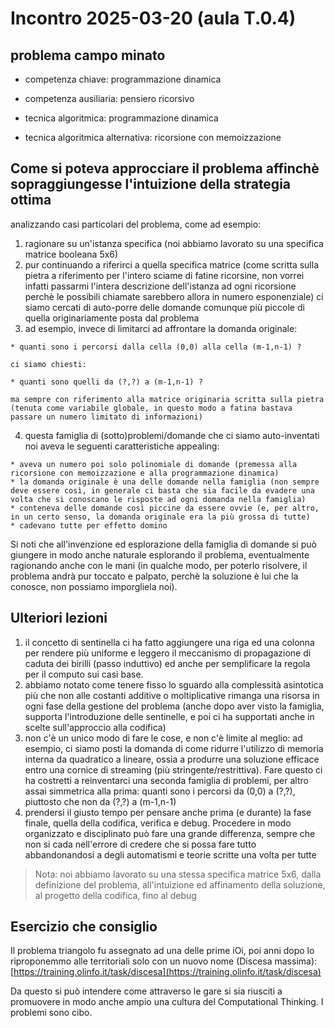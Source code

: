 # Incontro 2025-03-20 (aula T.0.4)

## problema campo minato

* competenza chiave: programmazione dinamica
* competenza ausiliaria: pensiero ricorsivo

* tecnica algoritmica: programmazione dinamica
* tecnica algoritmica alternativa: ricorsione con memoizzazione

## Come si poteva approcciare il problema affinchè sopraggiungesse l'intuizione della strategia ottima
  analizzando casi particolari del problema, come ad esempio:
  1. ragionare su un'istanza specifica (noi abbiamo lavorato su una specifica matrice booleana 5x6)
  2. pur continuando a riferirci a quella specifica matrice (come scritta sulla pietra a riferimento per l'intero sciame di fatine ricorsine, non vorrei infatti passarmi l'intera descrizione dell'istanza ad ogni ricorsione perchè le possibili chiamate sarebbero allora in numero esponenziale) ci siamo cercati di auto-porre delle domande comunque più piccole di quella originariamente posta dal problema
  3. ad esempio, invece di limitarci ad affrontare la domanda originale:
   
    * quanti sono i percorsi dalla cella (0,0) alla cella (m-1,n-1) ?
  
    ci siamo chiesti:

    * quanti sono quelli da (?,?) a (m-1,n-1) ?
  
    ma sempre con riferimento alla matrice originaria scritta sulla pietra (tenuta come variabile globale, in questo modo a fatina bastava passare un numero limitato di informazioni)

  4. questa famiglia di (sotto)problemi/domande che ci siamo auto-inventati noi aveva le seguenti caratteristiche appealing:
   
    * aveva un numero poi solo polinomiale di domande (premessa alla ricorsione con memoizzazione e alla programmazione dinamica)
    * la domanda originale è una delle domande nella famiglia (non sempre deve essere così, in generale ci basta che sia facile da evadere una volta che si conoscano le risposte ad ogni domanda nella famiglia)
    * conteneva delle domande così piccine da essere ovvie (e, per altro, in un certo senso, la domanda originale era la più grossa di tutte)
    * cadevano tutte per effetto domino
Si noti che all'invenzione ed esplorazione della famiglia di domande si può giungere in modo anche naturale esplorando il problema, eventualmente ragionando anche con le mani (in qualche modo, per poterlo risolvere, il problema andrà pur toccato e palpato, perchè la soluzione è lui che la conosce, non possiamo imporgliela noi). 
  
    
## Ulteriori lezioni

  1. il concetto di sentinella ci ha fatto aggiungere una riga ed una colonna per rendere più uniforme e leggero il meccanismo di propagazione di caduta dei birilli (passo induttivo) ed anche per semplificare la regola per il computo sui casi base.
  2. abbiamo notato come tenere fisso lo sguardo alla complessità asintotica più che non alle costanti additive o moltiplicative rimanga una risorsa in ogni fase della gestione del problema (anche dopo aver visto la famiglia, supporta l'introduzione delle sentinelle, e poi ci ha supportati anche in scelte sull'approccio alla codifica)
  3. non c'è un unico modo di fare le cose, e non c'è limite al meglio: ad esempio, ci siamo posti la domanda di come ridurre l'utilizzo di memoria interna da quadratico a lineare, ossia a produrre una soluzione efficace entro una cornice di streaming (più stringente/restrittiva). Fare questo ci ha costretti a reinventarci una seconda famiglia di problemi, per altro assai simmetrica alla prima:
     quanti sono i percorsi da (0,0) a (?,?), piuttosto che non da (?,?) a (m-1,n-1)
  4. prendersi il giusto tempo per pensare anche prima (e durante) la fase finale, quella della codifica, verifica e debug. Procedere in modo organizzato e disciplinato può fare una grande differenza, sempre che non si cada nell'errore di credere che si possa fare tutto abbandonandosi a degli automatismi e teorie scritte una volta per tutte
   
  >Nota: noi abbiamo lavorato su una stessa specifica matrice 5x6, dalla definizione del problema, all'intuizione ed affinamento della soluzione, al progetto della codifica, fino al debug

## Esercizio che consiglio
  Il problema triangolo fu assegnato ad una delle prime iOi, poi anni dopo lo riproponemmo alle territoriali solo con un nuovo nome (Discesa massima): [https://training.olinfo.it/task/discesa](https://training.olinfo.it/task/discesa)

  Da questo si può intendere come attraverso le gare si sia riusciti a promuovere in modo anche ampio una cultura del Computational Thinking.
  I problemi sono cibo.
  
